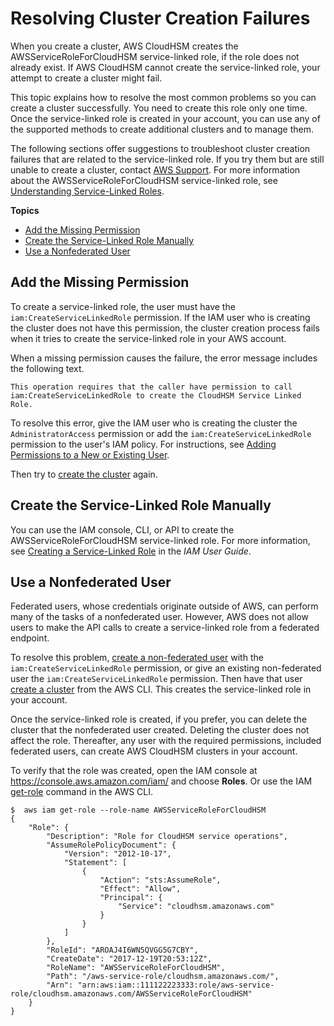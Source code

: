 # Resolving Cluster Creation Failures<a name="troubleshooting-create-cluster"></a>

When you create a cluster, AWS CloudHSM creates the AWSServiceRoleForCloudHSM service\-linked role, if the role does not already exist\. If AWS CloudHSM cannot create the service\-linked role, your attempt to create a cluster might fail\.

This topic explains how to resolve the most common problems so you can create a cluster successfully\. You need to create this role only one time\. Once the service\-linked role is created in your account, you can use any of the supported methods to create additional clusters and to manage them\.

The following sections offer suggestions to troubleshoot cluster creation failures that are related to the service\-linked role\. If you try them but are still unable to create a cluster, contact [AWS Support](https://aws.amazon.com/contact-us/)\. For more information about the AWSServiceRoleForCloudHSM service\-linked role, see [Understanding Service\-Linked Roles](create-iam-user.md#service-linked-roles)\. 

**Topics**
+ [Add the Missing Permission](#missing-permission)
+ [Create the Service\-Linked Role Manually](#api-call-failure)
+ [Use a Nonfederated User](#non-federated-user)

## Add the Missing Permission<a name="missing-permission"></a>

To create a service\-linked role, the user must have the `iam:CreateServiceLinkedRole` permission\. If the IAM user who is creating the cluster does not have this permission, the cluster creation process fails when it tries to create the service\-linked role in your AWS account\.

When a missing permission causes the failure, the error message includes the following text\.

```
This operation requires that the caller have permission to call iam:CreateServiceLinkedRole to create the CloudHSM Service Linked Role.
```

To resolve this error, give the IAM user who is creating the cluster the `AdministratorAccess` permission or add the `iam:CreateServiceLinkedRole` permission to the user's IAM policy\. For instructions, see [Adding Permissions to a New or Existing User](https://docs.aws.amazon.com/IAM/latest/UserGuide/id_users_change-permissions.html#w2ab1c19c19c26b9)\. 

Then try to [create the cluster](create-cluster.md) again\. 

## Create the Service\-Linked Role Manually<a name="api-call-failure"></a>

You can use the IAM console, CLI, or API to create the AWSServiceRoleForCloudHSM service\-linked role\. For more information, see [Creating a Service\-Linked Role](http://docs.aws.amazon.com/IAM/latest/UserGuide/using-service-linked-roles.html#create-service-linked-role) in the *IAM User Guide*\. 

## Use a Nonfederated User<a name="non-federated-user"></a>

Federated users, whose credentials originate outside of AWS, can perform many of the tasks of a nonfederated user\. However, AWS does not allow users to make the API calls to create a service\-linked role from a federated endpoint\. 

To resolve this problem, [create a non\-federated user](create-iam-user.md) with the `iam:CreateServiceLinkedRole` permission, or give an existing non\-federated user the `iam:CreateServiceLinkedRole` permission\. Then have that user [create a cluster](create-cluster.md) from the AWS CLI\. This creates the service\-linked role in your account\.

Once the service\-linked role is created, if you prefer, you can delete the cluster that the nonfederated user created\. Deleting the cluster does not affect the role\. Thereafter, any user with the required permissions, included federated users, can create AWS CloudHSM clusters in your account\.

To verify that the role was created, open the IAM console at [https://console\.aws\.amazon\.com/iam/](https://console.aws.amazon.com/iam/) and choose **Roles**\. Or use the IAM [get\-role](https://docs.aws.amazon.com/cli/latest/reference/iam/get-role.html) command in the AWS CLI\.

```
$  aws iam get-role --role-name AWSServiceRoleForCloudHSM
{
    "Role": {
        "Description": "Role for CloudHSM service operations",
        "AssumeRolePolicyDocument": {
            "Version": "2012-10-17",
            "Statement": [
                {
                    "Action": "sts:AssumeRole",
                    "Effect": "Allow",
                    "Principal": {
                        "Service": "cloudhsm.amazonaws.com"
                    }
                }
            ]
        },
        "RoleId": "AROAJ4I6WN5QVGG5G7CBY",
        "CreateDate": "2017-12-19T20:53:12Z",
        "RoleName": "AWSServiceRoleForCloudHSM",
        "Path": "/aws-service-role/cloudhsm.amazonaws.com/",
        "Arn": "arn:aws:iam::111122223333:role/aws-service-role/cloudhsm.amazonaws.com/AWSServiceRoleForCloudHSM"
    }
}
```